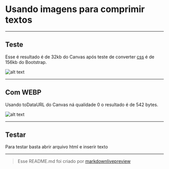 # Usando imagens para comprimir textos

----
## Teste
 Esse é resultado é de 32kb do Canvas após teste de converter [css](https://stackpath.bootstrapcdn.com/bootstrap/4.5.0/css/bootstrap.min.css) é de 156kb do Bootstrap.

![alt text](https://raw.githubusercontent.com/Slender1808/Webp/master/teste/download.png)

----
## Com WEBP
Usando toDataURL do Canvas ná qualidade 0 o resultado é de 542 bytes.

![alt text](https://raw.githubusercontent.com/Slender1808/Webp/master/teste/download.webp)

----
## Testar
Para testar basta abrir arquivo html e inserir texto

----
>Esse README.md foi criado por [markdownlivepreview](https://markdownlivepreview.com/ )